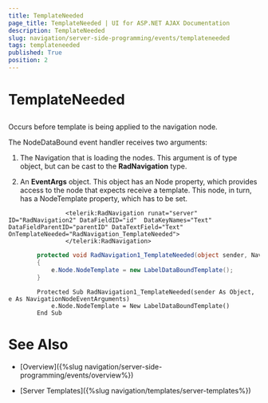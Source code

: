 ```yaml
---
title: TemplateNeeded
page_title: TemplateNeeded | UI for ASP.NET AJAX Documentation
description: TemplateNeeded
slug: navigation/server-side-programming/events/templateneeded
tags: templateneeded
published: True
position: 2
---
```


# TemplateNeeded



## 

Occurs before template is being applied to the navigation node.

The NodeDataBound event handler receives two arguments:

1. The Navigation that is loading the nodes. This argument is of type object, but can be cast to the __RadNavigation__ type.

1. An __EventArgs__ object. This object has an Node property, which provides access to the node that expects receive a template. This node, in turn, has a NodeTemplate property, which has to be set.

````ASPNET
	            <telerik:RadNavigation runat="server" ID="RadNavigation2" DataFieldID="id"  DataKeyNames="Text" DataFieldParentID="parentID" DataTextField="Text" OnTemplateNeeded="RadNavigation_TemplateNeeded">
	            </telerik:RadNavigation>
````





````C#
	    protected void RadNavigation1_TemplateNeeded(object sender, NavigationNodeEventArguments e)
	    {
	        e.Node.NodeTemplate = new LabelDataBoundTemplate();
	    }
````
````VB.NET
	    Protected Sub RadNavigation1_TemplateNeeded(sender As Object, e As NavigationNodeEventArguments)
	        e.Node.NodeTemplate = New LabelDataBoundTemplate()
	    End Sub
````


# See Also

 * [Overview]({%slug navigation/server-side-programming/events/overview%})

 * [Server Templates]({%slug navigation/templates/server-templates%})
